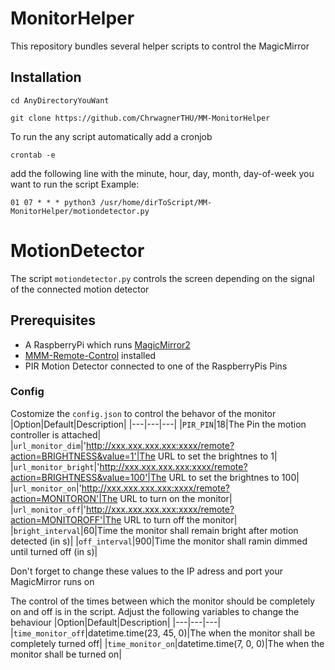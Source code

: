 # MonitorHelper

This repository bundles several helper scripts to control the MagicMirror

## Installation
```
cd AnyDirectoryYouWant
```
```
git clone https://github.com/ChrwagnerTHU/MM-MonitorHelper
```
To run the any script automatically add a cronjob
```
crontab -e
```
add the following line with the minute, hour, day, month, day-of-week you want to run the script
Example:
```
01 07 * * * python3 /usr/home/dirToScript/MM-MonitorHelper/motiondetector.py
````

# MotionDetector

The script `motiondetector.py` controls the screen  depending on the signal of the connected motion detector 

## Prerequisites
- A RaspberryPi which runs [MagicMirror2](https://github.com/MichMich/MagicMirror/tree/develop)
- [MMM-Remote-Control](https://github.com/Jopyth/MMM-Remote-Control) installed
- PIR Motion Detector connected to one of the RaspberryPis Pins 

### Config
Costomize the `config.json` to control the behavor of the monitor
|Option|Default|Description|
|---|---|---|
|`PIR_PIN`|18|The Pin the motion controller is attached|
|`url_monitor_dim`|'http://xxx.xxx.xxx.xxx:xxxx/remote?action=BRIGHTNESS&value=1'|The URL to set the brightnes to 1|
|`url_monitor_bright`|'http://xxx.xxx.xxx.xxx:xxxx/remote?action=BRIGHTNESS&value=100'|The URL to set the brightnes to 100|
|`url_monitor_on`|'http://xxx.xxx.xxx.xxx:xxxx/remote?action=MONITORON'|The URL to turn on the monitor|
|`url_monitor_off`|'http://xxx.xxx.xxx.xxx:xxxx/remote?action=MONITOROFF'|The URL to turn off the monitor|
|`bright_interval`|60|Time the monitor shall remain bright after motion detected (in s)|
|`off_interval`|900|Time the monitor shall ramin dimmed until turned off (in s)|

Don't forget to change these values to the IP adress and port your MagicMirror runs on 

The control of the times between which the monitor should be completely on and off is in the script. Adjust the following variables to change the behaviour
|Option|Default|Description|
|---|---|---|
|`time_monitor_off`|datetime.time(23, 45, 0)|The when the monitor shall be completely turned off|
|`time_monitor_on`|datetime.time(7, 0, 0)|The when the monitor shall be turned on|
